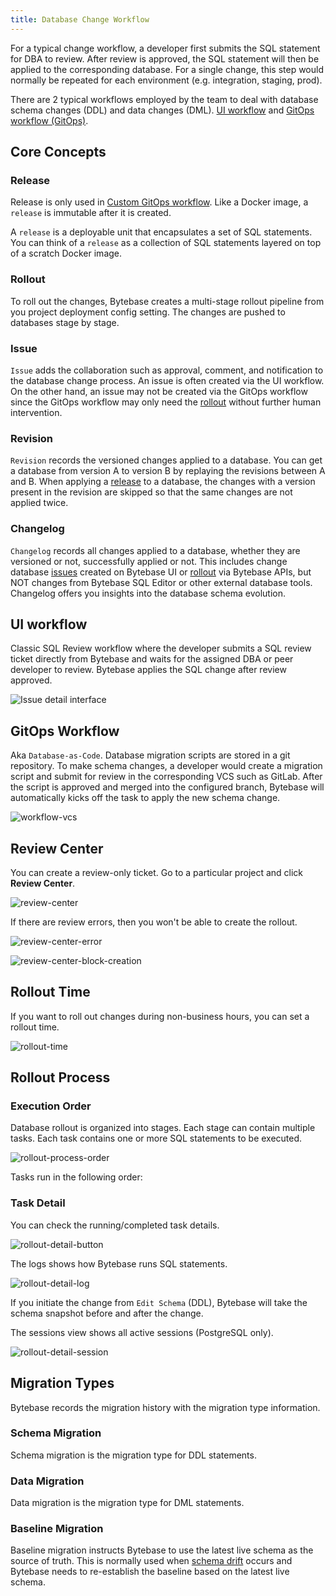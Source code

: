 ```yaml
---
title: Database Change Workflow
---
```


<TutorialBlock url="/docs/tutorials/first-schema-change" title="Your First Schema Change in 5 Minutes" />

For a typical change workflow, a developer first submits the SQL statement for DBA to review. After review is approved, the SQL statement will then be applied to the corresponding database. For a single change, this step would normally be repeated for each environment (e.g. integration, staging, prod).

There are 2 typical workflows employed by the team to deal with database schema changes (DDL) and data changes (DML). [UI workflow](#ui-workflow) and [GitOps workflow (GitOps)](#gitops-workflow).

## Core Concepts

### Release

<HintBlock type="info">

Release is only used in [Custom GitOps workflow](/docs/gitops/overview/). Like a Docker image, a `release` is immutable after it is created.

</HintBlock>

A `release` is a deployable unit that encapsulates a set of SQL statements. You can think of a `release` as a collection of SQL statements layered on top of a scratch Docker image.

### Rollout

To roll out the changes, Bytebase creates a multi-stage rollout pipeline from you project deployment config setting. The changes are pushed to databases stage by stage.

### Issue

`Issue` adds the collaboration such as approval, comment, and notification to the database change process. An issue is often created via the UI workflow. On the other hand, an issue may not be created via the GitOps workflow since the GitOps workflow may only need the [rollout](/docs/change-database/change-workflow/#rollout) without further human intervention.

### Revision

`Revision` records the versioned changes applied to a database. You can get a database from version A to version B by replaying the revisions between A and B. When applying a [release](/docs/change-database/change-workflow/#release) to a database, the changes with a version present in the revision are skipped so that the same changes are not applied twice.

### Changelog

`Changelog` records all changes applied to a database, whether they are versioned or not, successfully applied or not. This includes change database [issues](/docs/change-database/change-workflow/#issue) created on Bytebase UI or [rollout](/docs/change-database/change-workflow/#rollout) via Bytebase APIs, but NOT changes from Bytebase SQL Editor or other external database tools. Changelog offers you insights into the database schema evolution.

## UI workflow

Classic SQL Review workflow where the developer submits a SQL review ticket directly from Bytebase and waits for the assigned DBA or peer developer to review. Bytebase applies the SQL change after review approved.

![Issue detail interface](/content/docs/change-database/change-workflow/issue-detail.webp)

## GitOps Workflow

Aka `Database-as-Code`. Database migration scripts are stored in a git repository. To make schema changes, a developer would create a migration script and submit for review in the corresponding VCS such as GitLab. After the script is approved and merged into the configured branch, Bytebase will automatically kicks off the task to apply the new schema change.

![workflow-vcs](/content/docs/change-database/change-workflow/workflow-vcs.webp)

## Review Center

You can create a review-only ticket. Go to a particular project and click **Review Center**.

![review-center](/content/docs/change-database/change-workflow/review-center.webp)

If there are review errors, then you won't be able to create the rollout.

![review-center-error](/content/docs/change-database/change-workflow/review-center-error.webp)

![review-center-block-creation](/content/docs/change-database/change-workflow/review-center-block-creation.webp)

## Rollout Time

<PricingPlanBlock feature_name='SCHEDULE_CHANGE' />

If you want to roll out changes during non-business hours, you can set a rollout time.

![rollout-time](/content/docs/change-database/change-workflow/rollout-time.webp)

## Rollout Process

### Execution Order

Database rollout is organized into stages. Each stage can contain multiple tasks. Each task contains
one or more SQL statements to be executed.

![rollout-process-order](/content/docs/change-database/change-workflow/rollout-process-order.webp)

Tasks run in the following order:

<IncludeBlock url="/docs/share/tutorials/task-run-order"></IncludeBlock>

### Task Detail

You can check the running/completed task details.

![rollout-detail-button](/content/docs/change-database/change-workflow/rollout-detail-button.webp)

The logs shows how Bytebase runs SQL statements.

![rollout-detail-log](/content/docs/change-database/change-workflow/rollout-detail-log.webp)

<HintBlock type="info">

If you initiate the change from `Edit Schema` (DDL), Bytebase will take the schema snapshot before and after the change.

</HintBlock>

The sessions view shows all active sessions (PostgreSQL only).

![rollout-detail-session](/content/docs/change-database/change-workflow/rollout-detail-session.webp)

## Migration Types

Bytebase records the migration history with the migration type information.

### Schema Migration

Schema migration is the migration type for DDL statements.

### Data Migration

Data migration is the migration type for DML statements.

### Baseline Migration

Baseline migration instructs Bytebase to use the latest live schema as the source of truth. This is normally used when [schema drift](/docs/change-database/drift-detection) occurs and Bytebase needs to re-establish the baseline based on the latest live schema.
